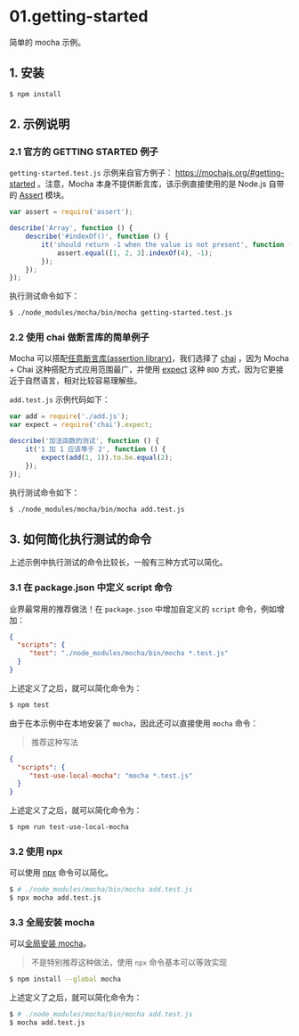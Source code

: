 # 01.getting-started

简单的 mocha 示例。

## 1. 安装

```bash
$ npm install
```

## 2. 示例说明

### 2.1 官方的 GETTING STARTED 例子

`getting-started.test.js` 示例来自官方例子： https://mochajs.org/#getting-started 。注意，Mocha 本身不提供断言库，该示例直接使用的是 Node.js 自带的 [Assert](https://nodejs.org/api/assert.html) 模块。

```js
var assert = require('assert');

describe('Array', function () {
    describe('#indexOf()', function () {
        it('should return -1 when the value is not present', function () {
            assert.equal([1, 2, 3].indexOf(4), -1);
        });
    });
});
```

执行测试命令如下：

```bash
$ ./node_modules/mocha/bin/mocha getting-started.test.js
```

### 2.2 使用 chai 做断言库的简单例子

Mocha 可以搭配[任意断言库(assertion library)](https://mochajs.org/#assertions)，我们选择了 [chai](https://www.chaijs.com/) ，因为 Mocha + Chai 这种搭配方式应用范围最广，并使用 [expect](https://www.chaijs.com/api/bdd/) 这种 `BDD` 方式，因为它更接近于自然语言，相对比较容易理解些。

`add.test.js` 示例代码如下：

```js
var add = require('./add.js');
var expect = require('chai').expect;

describe('加法函数的测试', function () {
    it('1 加 1 应该等于 2', function () {
        expect(add(1, 1)).to.be.equal(2);
    });
});
```

执行测试命令如下：

```bash
$ ./node_modules/mocha/bin/mocha add.test.js
```

## 3. 如何简化执行测试的命令

上述示例中执行测试的命令比较长，一般有三种方式可以简化。

### 3.1 在 package.json 中定义 script 命令

业界最常用的推荐做法！在 `package.json` 中增加自定义的 `script` 命令，例如增加：

```json
{
  "scripts": {
     "test": "./node_modules/mocha/bin/mocha *.test.js"
  }
}
```

上述定义了之后，就可以简化命令为：

```bash
$ npm test
```

由于在本示例中在本地安装了 `mocha`，因此还可以直接使用 `mocha` 命令：

> 推荐这种写法

```json
{
  "scripts": {
     "test-use-local-mocha": "mocha *.test.js"
  }
}
```

上述定义了之后，就可以简化命令为：

```bash
$ npm run test-use-local-mocha
```

### 3.2 使用 npx

可以使用 [npx](https://www.npmjs.com/package/npx) 命令可以简化。

```bash
$ # ./node_modules/mocha/bin/mocha add.test.js
$ npx mocha add.test.js
```

### 3.3 全局安装 mocha

可以[全局安装 mocha](https://mochajs.org/#installation)。

> 不是特别推荐这种做法，使用 `npx` 命令基本可以等效实现

```bash
$ npm install --global mocha
```

上述定义了之后，就可以简化命令为：

```bash
$ # ./node_modules/mocha/bin/mocha add.test.js
$ mocha add.test.js
```
